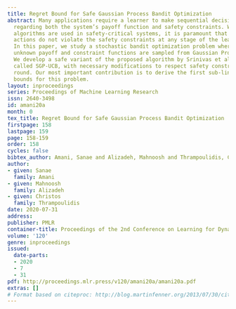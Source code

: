 ```yaml
---
title: Regret Bound for Safe Gaussian Process Bandit Optimization
abstract: Many applications require a learner to make sequential decisions given uncertainty
  regarding both the system’s payoff function and safety constraints. When learning
  algorithms are used in safety-critical systems, it is paramount that the learner’s
  actions do not violate the safety constraints at any stage of the learning process.
  In this paper, we study a stochastic bandit optimization problem where the system’s
  unknown payoff and constraint functions are sampled from Gaussian Processes (GPs).
  We develop a safe variant of the proposed algorithm by Srinivas et al. (2010), GP-UCB,
  called SGP-UCB, with necessary modifications to respect safety constraints at every
  round. Our most important contribution is to derive the first sub-linear regret
  bounds for this problem.
layout: inproceedings
series: Proceedings of Machine Learning Research
issn: 2640-3498
id: amani20a
month: 0
tex_title: Regret Bound for Safe Gaussian Process Bandit Optimization
firstpage: 158
lastpage: 159
page: 158-159
order: 158
cycles: false
bibtex_author: Amani, Sanae and Alizadeh, Mahnoosh and Thrampoulidis, Christos
author:
- given: Sanae
  family: Amani
- given: Mahnoosh
  family: Alizadeh
- given: Christos
  family: Thrampoulidis
date: 2020-07-31
address: 
publisher: PMLR
container-title: Proceedings of the 2nd Conference on Learning for Dynamics and Control
volume: '120'
genre: inproceedings
issued:
  date-parts:
  - 2020
  - 7
  - 31
pdf: http://proceedings.mlr.press/v120/amani20a/amani20a.pdf
extras: []
# Format based on citeproc: http://blog.martinfenner.org/2013/07/30/citeproc-yaml-for-bibliographies/
---
```

